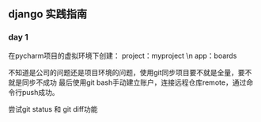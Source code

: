## django 实践指南
### day 1

在pycharm项目的虚拟环境下创建：
project：myproject \n
app：boards

不知道是公司的问题还是项目环境的问题，使用git同步项目要不就是全量，要不就是同步不成功
最后使用git bash手动建立账户，连接远程仓库remote，通过命令行push成功。

尝试git status 和 git diff功能
